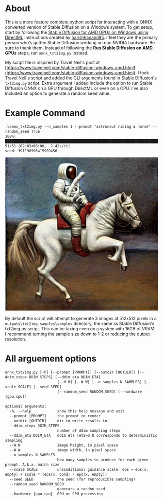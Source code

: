 # About
This is a more feature complete python script for interacting with a ONNX converted version of Stable Diffusion on a Windows system. To get setup, start by following the [Stable Diffusion for AMD GPUs on Windows using DirectML](https://gist.github.com/harishanand95/75f4515e6187a6aa3261af6ac6f61269) instructions created by [harishhanand95](https://gist.github.com/harishanand95). I feel they are the primary person who's gotten Stable Diffusion working on non NVIDIA hardware. Be sure to thank them. Instead of following the **Run Stable Diffusion on AMD GPUs** steps, run `onnx_txt2img.py` instead.

My script file is inspired by Travel Neil's post at [https://www.travelneil.com/stable-diffusion-windows-amd.html](https://www.travelneil.com/stable-diffusion-windows-amd.html). I took Travel Neil's script and added the CLI arguments found in [Stable Diffusion's](https://github.com/CompVis/stable-diffusion/blob/main/scripts/txt2img.py) `txt2img.py` script. Extra argument I added include the option to run Stable Diffusion ONNX on a GPU through DirectML or even on a CPU. I've also included an option to generate a random seed value.

# Example Command
```
.\onnx_txt2img.py --n_samples 1 --prompt "astronaut riding a horse" --random_seed True
100%|██████████████████████████████████████████████████████████████████████████████████| 51/51 [02:03<00:00,  2.42s/it]
seed: 391198996415909456
```
![astronaut riding a horse](/docs/astronaut_riding_a_horse.png)

By default the script will attempt to generate 3 images at 512x512 pixels in a `outputs\txt2img-samples\samples` directory, the same as Stable Diffusion's txt2img.py script. This can be taxing even on a system with 16GB of VRAM. I recommend turning the sample size down to 1-2 or reducing the output resolution.

# All arguement options
```
onnx_txt2img.py [-h] [--prompt [PROMPT]] [--outdir [OUTDIR]] [--ddim_steps DDIM_STEPS] [--ddim_eta DDIM_ETA]
                        [--H H] [--W W] [--n_samples N_SAMPLES] [--scale SCALE] [--seed SEED]
                        [--random_seed RANDOM_SEED] [--hardware {gpu,cpu}]

optional arguments:
  -h, --help            show this help message and exit
  --prompt [PROMPT]     the prompt to render
  --outdir [OUTDIR]     dir to write results to
  --ddim_steps DDIM_STEPS
                        number of ddim sampling steps
  --ddim_eta DDIM_ETA   ddim eta (eta=0.0 corresponds to deterministic sampling
  --H H                 image height, in pixel space
  --W W                 image width, in pixel space
  --n_samples N_SAMPLES
                        how many samples to produce for each given prompt. A.k.a. batch size
  --scale SCALE         unconditional guidance scale: eps = eps(x, empty) + scale * (eps(x, cond) - eps(x, empty))
  --seed SEED           the seed (for reproducible sampling)
  --random_seed RANDOM_SEED
                        generate a random seed
  --hardware {gpu,cpu}  GPU or CPU processing
  ```